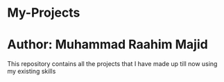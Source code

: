 # My-Projects
# Author: Muhammad Raahim Majid
This repository contains all the projects that I have made up till now using my existing skills

